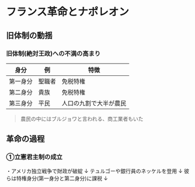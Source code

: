 # フランス革命とナポレオン
## 旧体制の動揺
### 旧体制(絶対王政)への不満の高まり
|身分|例|特徴|
|-|-|-|
|第一身分|聖職者|免税特権|
|第二身分|貴族|免税特権|
|第三身分|平民|人口の九割で大半が農民
>農民の中にはブルジョワと言われる、商工業者もいた

## 革命の過程
### ①立憲君主制の成立
・アメリカ独立戦争で財政が破綻
↓
テュルゴーや銀行員のネッケルを登用
↓
彼らは特権身分(第一身分と第二身分)に課税
↓

<!--stackedit_data:
eyJoaXN0b3J5IjpbLTU5NjQ4NTA5OCw3NDYzMzQ0OThdfQ==
-->